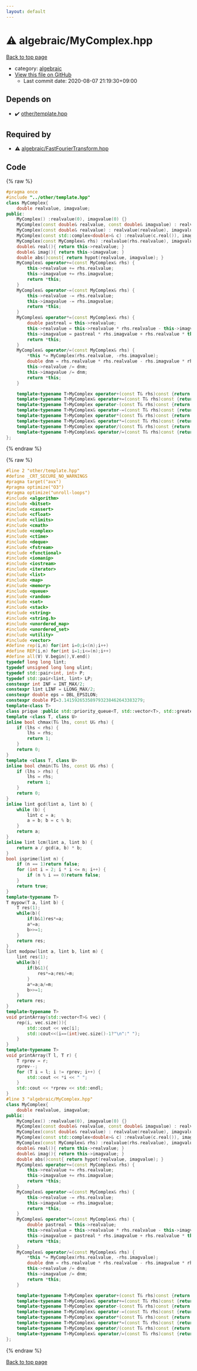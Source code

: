 ```yaml
---
layout: default
---
```


<!-- mathjax config similar to math.stackexchange -->
<script type="text/javascript" async
  src="https://cdnjs.cloudflare.com/ajax/libs/mathjax/2.7.5/MathJax.js?config=TeX-MML-AM_CHTML">
</script>
<script type="text/x-mathjax-config">
  MathJax.Hub.Config({
    TeX: { equationNumbers: { autoNumber: "AMS" }},
    tex2jax: {
      inlineMath: [ ['$','$'] ],
      processEscapes: true
    },
    "HTML-CSS": { matchFontHeight: false },
    displayAlign: "left",
    displayIndent: "2em"
  });
</script>

<script type="text/javascript" src="https://cdnjs.cloudflare.com/ajax/libs/jquery/3.4.1/jquery.min.js"></script>
<script src="https://cdn.jsdelivr.net/npm/jquery-balloon-js@1.1.2/jquery.balloon.min.js" integrity="sha256-ZEYs9VrgAeNuPvs15E39OsyOJaIkXEEt10fzxJ20+2I=" crossorigin="anonymous"></script>
<script type="text/javascript" src="../../assets/js/copy-button.js"></script>
<link rel="stylesheet" href="../../assets/css/copy-button.css" />


# :warning: algebraic/MyComplex.hpp

<a href="../../index.html">Back to top page</a>

* category: <a href="../../index.html#c7f6ad568392380a8f4b4cecbaccb64c">algebraic</a>
* <a href="{{ site.github.repository_url }}/blob/master/algebraic/MyComplex.hpp">View this file on GitHub</a>
    - Last commit date: 2020-08-07 21:19:30+09:00




## Depends on

* :heavy_check_mark: <a href="../other/template.hpp.html">other/template.hpp</a>


## Required by

* :warning: <a href="FastFourierTransform.hpp.html">algebraic/FastFourierTransform.hpp</a>


## Code

<a id="unbundled"></a>
{% raw %}
```cpp
#pragma once
#include "../other/template.hpp"
class MyComplex{
	double realvalue, imagvalue;
public:
	MyComplex() :realvalue(0), imagvalue(0) {}
	MyComplex(const double& realvalue, const double& imagvalue) : realvalue(realvalue), imagvalue(imagvalue) {}
	MyComplex(const double& realvalue) : realvalue(realvalue), imagvalue(0) {}
	MyComplex(const std::complex<double>& c) :realvalue(c.real()), imagvalue(c.imag()) {}
	MyComplex(const MyComplex& rhs) :realvalue(rhs.realvalue), imagvalue(rhs.imagvalue) {}
	double& real(){ return this->realvalue; }
	double& imag(){ return this->imagvalue; }
	double abs()const{ return hypot(realvalue, imagvalue); }
	MyComplex& operator+=(const MyComplex& rhs) {
		this->realvalue += rhs.realvalue;
		this->imagvalue += rhs.imagvalue;
		return *this;
	}
	MyComplex& operator-=(const MyComplex& rhs) {
		this->realvalue -= rhs.realvalue;
		this->imagvalue -= rhs.imagvalue;
		return *this;
	}
	MyComplex& operator*=(const MyComplex& rhs) {
		double pastreal = this->realvalue;
		this->realvalue = this->realvalue * rhs.realvalue - this->imagvalue * rhs.imagvalue;
		this->imagvalue = pastreal * rhs.imagvalue + rhs.realvalue * this->imagvalue;
		return *this;
	}
	MyComplex& operator/=(const MyComplex& rhs) {
		*this *= MyComplex(rhs.realvalue, -rhs.imagvalue);
		double dnm = rhs.realvalue * rhs.realvalue - rhs.imagvalue * rhs.imagvalue;
		this->realvalue /= dnm;
		this->imagvalue /= dnm;
		return *this;
	}

	template<typename T>MyComplex operator+(const T& rhs)const {return MyComplex(*this)+=rhs;}
	template<typename T>MyComplex& operator+=(const T& rhs)const {return operator+=(MyComplex(rhs));}
	template<typename T>MyComplex operator-(const T& rhs)const {return MyComplex(*this)-=rhs;}
	template<typename T>MyComplex& operator-=(const T& rhs)const {return operator-=(MyComplex(rhs));}
	template<typename T>MyComplex operator*(const T& rhs)const {return MyComplex(*this)*=rhs;}
	template<typename T>MyComplex& operator*=(const T& rhs)const {return operator*=(MyComplex(rhs));}
	template<typename T>MyComplex operator/(const T& rhs)const {return MyComplex(*this)/=rhs;}
	template<typename T>MyComplex& operator/=(const T& rhs)const {return operator/=(MyComplex(rhs));}
};
```
{% endraw %}

<a id="bundled"></a>
{% raw %}
```cpp
#line 2 "other/template.hpp"
#define _CRT_SECURE_NO_WARNINGS
#pragma target("avx")
#pragma optimize("O3")
#pragma optimize("unroll-loops")
#include <algorithm>
#include <bitset>
#include <cassert>
#include <cfloat>
#include <climits>
#include <cmath>
#include <complex>
#include <ctime>
#include <deque>
#include <fstream>
#include <functional>
#include <iomanip>
#include <iostream>
#include <iterator>
#include <list>
#include <map>
#include <memory>
#include <queue>
#include <random>
#include <set>
#include <stack>
#include <string>
#include <string.h>
#include <unordered_map>
#include <unordered_set>
#include <utility>
#include <vector>
#define rep(i,n) for(int i=0;i<(n);i++)
#define REP(i,n) for(int i=1;i<=(n);i++)
#define all(V) V.begin(),V.end()
typedef long long lint;
typedef unsigned long long ulint;
typedef std::pair<int, int> P;
typedef std::pair<lint, lint> LP;
constexpr int INF = INT_MAX/2;
constexpr lint LINF = LLONG_MAX/2;
constexpr double eps = DBL_EPSILON;
constexpr double PI=3.141592653589793238462643383279;
template<class T>
class prique :public std::priority_queue<T, std::vector<T>, std::greater<T>> {};
template <class T, class U>
inline bool chmax(T& lhs, const U& rhs) {
	if (lhs < rhs) {
		lhs = rhs;
		return 1;
	}
	return 0;
}
template <class T, class U>
inline bool chmin(T& lhs, const U& rhs) {
	if (lhs > rhs) {
		lhs = rhs;
		return 1;
	}
	return 0;
}
inline lint gcd(lint a, lint b) {
	while (b) {
		lint c = a;
		a = b; b = c % b;
	}
	return a;
}
inline lint lcm(lint a, lint b) {
	return a / gcd(a, b) * b;
}
bool isprime(lint n) {
	if (n == 1)return false;
	for (int i = 2; i * i <= n; i++) {
		if (n % i == 0)return false;
	}
	return true;
}
template<typename T>
T mypow(T a, lint b) {
	T res(1);
	while(b){
		if(b&1)res*=a;
		a*=a;
		b>>=1;
	}
	return res;
}
lint modpow(lint a, lint b, lint m) {
	lint res(1);
	while(b){
		if(b&1){
			res*=a;res/=m;
		}
		a*=a;a/=m;
		b>>=1;
	}
	return res;
}
template<typename T>
void printArray(std::vector<T>& vec) {
	rep(i, vec.size()){
		std::cout << vec[i];
		std::cout<<(i==(int)vec.size()-1?"\n":" ");
	}
}
template<typename T>
void printArray(T l, T r) {
	T rprev = r;
	rprev--;
	for (T i = l; i != rprev; i++) {
		std::cout << *i << " ";
	}
	std::cout << *rprev << std::endl;
}
#line 3 "algebraic/MyComplex.hpp"
class MyComplex{
	double realvalue, imagvalue;
public:
	MyComplex() :realvalue(0), imagvalue(0) {}
	MyComplex(const double& realvalue, const double& imagvalue) : realvalue(realvalue), imagvalue(imagvalue) {}
	MyComplex(const double& realvalue) : realvalue(realvalue), imagvalue(0) {}
	MyComplex(const std::complex<double>& c) :realvalue(c.real()), imagvalue(c.imag()) {}
	MyComplex(const MyComplex& rhs) :realvalue(rhs.realvalue), imagvalue(rhs.imagvalue) {}
	double& real(){ return this->realvalue; }
	double& imag(){ return this->imagvalue; }
	double abs()const{ return hypot(realvalue, imagvalue); }
	MyComplex& operator+=(const MyComplex& rhs) {
		this->realvalue += rhs.realvalue;
		this->imagvalue += rhs.imagvalue;
		return *this;
	}
	MyComplex& operator-=(const MyComplex& rhs) {
		this->realvalue -= rhs.realvalue;
		this->imagvalue -= rhs.imagvalue;
		return *this;
	}
	MyComplex& operator*=(const MyComplex& rhs) {
		double pastreal = this->realvalue;
		this->realvalue = this->realvalue * rhs.realvalue - this->imagvalue * rhs.imagvalue;
		this->imagvalue = pastreal * rhs.imagvalue + rhs.realvalue * this->imagvalue;
		return *this;
	}
	MyComplex& operator/=(const MyComplex& rhs) {
		*this *= MyComplex(rhs.realvalue, -rhs.imagvalue);
		double dnm = rhs.realvalue * rhs.realvalue - rhs.imagvalue * rhs.imagvalue;
		this->realvalue /= dnm;
		this->imagvalue /= dnm;
		return *this;
	}

	template<typename T>MyComplex operator+(const T& rhs)const {return MyComplex(*this)+=rhs;}
	template<typename T>MyComplex& operator+=(const T& rhs)const {return operator+=(MyComplex(rhs));}
	template<typename T>MyComplex operator-(const T& rhs)const {return MyComplex(*this)-=rhs;}
	template<typename T>MyComplex& operator-=(const T& rhs)const {return operator-=(MyComplex(rhs));}
	template<typename T>MyComplex operator*(const T& rhs)const {return MyComplex(*this)*=rhs;}
	template<typename T>MyComplex& operator*=(const T& rhs)const {return operator*=(MyComplex(rhs));}
	template<typename T>MyComplex operator/(const T& rhs)const {return MyComplex(*this)/=rhs;}
	template<typename T>MyComplex& operator/=(const T& rhs)const {return operator/=(MyComplex(rhs));}
};

```
{% endraw %}

<a href="../../index.html">Back to top page</a>

